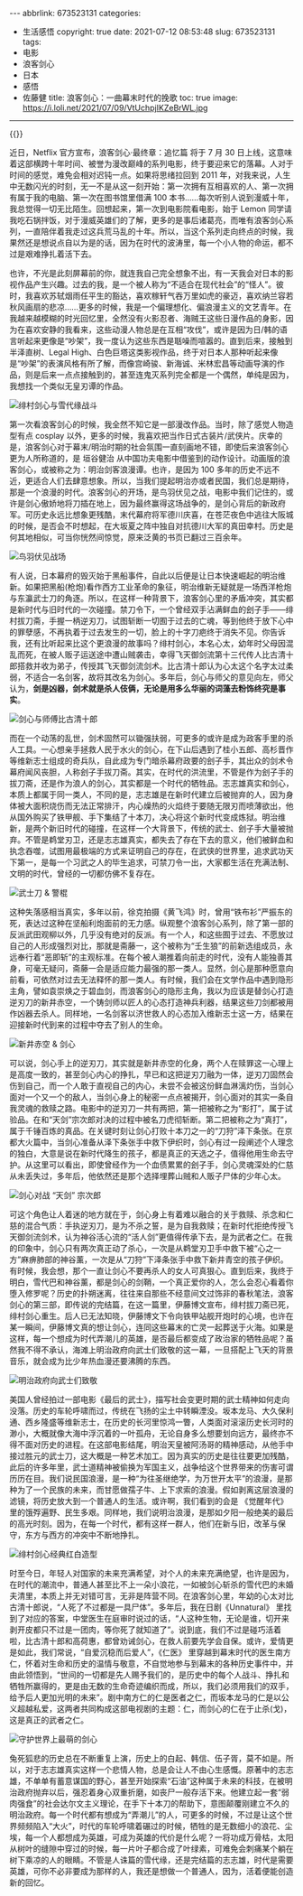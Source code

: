 ﻿﻿---
abbrlink: 673523131
categories:
- 生活感悟
copyright: true
date: 2021-07-12 08:53:48
slug: 673523131
tags:
- 电影
- 浪客剑心
- 日本
- 感悟
- 佐藤健
title: 浪客剑心：一曲幕末时代的挽歌
toc: true
image: https://i.loli.net/2021/07/09/VtUchpjIKZeBrWL.jpg
---
{{<douban type="movie" id="33407124">}}

近日，Netflix 官方宣布，浪客剑心·最终章：追忆篇 将于 7 月 30 日上线，这意味着这部横跨十年时间、被誉为漫改巅峰的系列电影，终于要迎来它的落幕。人对于时间的感觉，难免会相对迟钝一点。如果将思绪拉回到 2011 年，对我来说，人生中无数闪光的时刻，无一不是从这一刻开始：第一次拥有互相喜欢的人、第一次拥有属于我的电脑、第一次在图书馆里借满 100 本书……每次听别人说到漫威十年，我总觉得一切无比陌生。回想起来，第一次到电影院看电影，始于 Lemon 同学请我吃石锅拌饭，对于漫威英雄们的了解，更多的是事后诸葛亮，而唯有浪客剑心系列，一直陪伴着我走过这兵荒马乱的十年。所以，当这个系列走向终点的时候，我果然还是想说点自以为是的话，因为在时代的波涛里，每一个小人物的命运，都不过是艰难挣扎着活下去。

也许，不光是此刻屏幕前的你，就连我自己完全想象不出，有一天我会对日本的影视作品产生兴趣。过去的我，是一个被人称为“不适合在现代社会”的“怪人”。彼时，我喜欢苏轼烟雨任平生的豁达，喜欢稼轩气吞万里如虎的豪迈，喜欢纳兰容若秋风画扇的悲凉……更多的时候，我是一个偏理想化、偏浪漫主义的文艺青年。在我越来越模糊的时光回忆里，全然没有火影忍者、海贼王这些日漫作品的身影，因为在喜欢安静的我看来，这些动漫人物总是在互相“攻伐”，或许是因为日/韩的语言听起来更像是“吵架”，我一度认为这些东西是聒噪而喧嚣的。直到后来，接触到半泽直树、Legal High、白色巨塔这类影视作品，终于对日本人那种听起来像是“吵架”的表演风格有所了解，而像宫崎骏、新海诚、米林宏昌等动画导演的作品，则是后来一点点接触到的，甚至连鬼灭系列完全都是一个偶然，单纯是因为，我想找一个类似无皇刃谭的作品。

![绯村剑心与雪代缘战斗](https://i.loli.net/2021/07/17/h4q9frIXGyATeZS.jpg)

第一次看浪客剑心的时候，我全然不知它是一部漫改作品。当时，除了感觉人物造型有点 cosplay 以外，更多的时候，我喜欢把当作日式古装片/武侠片。庆幸的是，浪客剑心对于幕末/明治时期的社会氛围一直刻画地不错，即使后来浪客剑心更为人所称道的，是 垣谷健治 从中国功夫电影中借鉴到的动作设计。动画版的浪客剑心，或被称之为：明治剑客浪漫谭。也许，是因为 100 多年的历史不远不近，更适合人们去肆意想象。所以，当我们提起明治亦或者民国，我们总是期待，那是一个浪漫的时代。浪客剑心的开场，是鸟羽伏见之战，电影中我们记住的，或许是剑心傲娇地将刀插在地上，因为最终赢得这场战争的，是剑心背后的新政府军。可历史永远比想象更残酷，末代幕府将军德川庆喜，在苍茫夜色中逃往大阪城的时候，是否会不时想起，在大坂夏之阵中独自对抗德川大军的真田幸村。历史是何其地相似，可当你恍然间惊觉，原来泛黄的书页已翻过三百余年。

![鸟羽伏见战场](https://i.loli.net/2021/07/09/hMPNtmfHd8FKOrn.jpg)

有人说，日本幕府的毁灭始于黑船事件，自此以后便是让日本快速崛起的明治维新。如果把黑船(枪炮)看作西方工业革命的象征，明治维新无疑就是一场西洋枪炮与东瀛武士刀的角逐。所以，在这样一种背景下，浪客剑心里的矛盾冲突，其实都是新时代与旧时代的一次碰撞。禁刀令下，一个曾经双手沾满鲜血的刽子手——绯村拔刀斋，手握一柄逆刃刀，试图斩断一切囿于过去的亡魂，等到他终于放下心中的罪孽感，不再执着于过去发生的一切，脸上的十字刀疤终于消失不见。你告诉我，还有比听起来比这个更浪漫的故事吗？绯村剑心，本名心太，幼年时父母因混乱而死，在被人贩子运送途中遭山贼袭击，幸得飞天御剑流第十三代传人比古清十郎搭救并收为弟子，传授其飞天御剑流剑术。比古清十郎认为心太这个名字太过柔弱，不适合一名剑客，故将其改名为剑心。多年后，剑心与师父的意见向左，师父认为，**剑是凶器，剑术就是杀人伎俩，无论是用多么华丽的词藻去粉饰终究是事实**。

![剑心与师傅比古清十郎](https://i.loli.net/2021/07/09/dFegZqaQ23J8VCP.jpg)

而在一个动荡的乱世，剑术固然可以锄强扶弱，可更多的或许是成为政客手里的杀人工具。一心想亲手拯救人民于水火的剑心，在下山后遇到了桂小五郎、高杉晋作等维新志士组成的奇兵队，自此成为专门暗杀幕府政要的刽子手，其出众的剑术令幕府闻风丧胆，人称刽子手拔刀斋。其实，在时代的洪流里，不管是作为刽子手的拔刀斋，还是作为浪人的剑心，其实都是一个时代的牺牲品。志志雄真实和剑心，本质上都属于同一类人，不同的是，志志雄是在新时代建立后被抛弃的人，因为身体被大面积烧伤而无法正常排汗，内心燥热的火焰终于要随无限刃而喷薄欲出，他从国外购买了铁甲舰、手下集结了十本刀，决心将这个新时代变成炼狱。明治维新，是两个新旧时代的碰撞，在这样一个大背景下，传统的武士、刽子手大量被抛弃。不管是鹈堂刃卫，还是志志雄真实，都失去了存在下去的意义，他们被鲜血和执念吞噬，试图用最极端的方式来证明自己的存在，在武侠的世界里，追求武功天下第一，是每一个习武之人的毕生追求，可禁刀令一出，大家都生活在充满法制、文明的时代，曾经的一切都仿佛不复存在。

![武士刀 & 警棍](https://i.loli.net/2021/07/09/VtUchpjIKZeBrWL.jpg)

这种失落感相当真实，多年以前，徐克拍摄《黄飞鸿》时，曾用“铁布衫”严振东的死，表达过这种在坚船利炮面前的无力感。纵观整个浪客剑心系列，除了第一部的反派武田观柳以外，几乎没有绝对的反派。有一个人，和这些囿于过去、不愿放过自己的人形成强烈对比，那就是斋藤一，这个被称为“壬生狼”的前新选组成员，永远奉行着“恶即斩”的主观标准。在每个被人潮推着向前走的时代，没有人能独善其身，可毫无疑问，斋藤一会是适应能力最强的那一类人。显然，剑心是那种愿意向前看，可依然对过去无法释怀的那一类人。有时候，我们会在文学作品中遇到隐形主角，譬如袁崇焕之于碧血剑，而浪客剑心的隐形主角，我以为应该是替剑心打造逆刃刀的新井赤空，一个铸剑师以匠人的心态打造神兵利器，结果这些刀剑都被用作凶器去杀人。同样地，一名剑客以济世救人的心态加入维新志士这一方，结果在迎接新时代到来的过程中夺去了别人的生命。

![新井赤空 & 剑心](https://i.loli.net/2021/07/09/vHI38FRoG9MOVWf.png)

可以说，剑心手上的逆刃刀，其实就是新井赤空的化身，两个人在赎罪这一心理上是高度一致的，甚至剑心内心的挣扎，早已和这把逆刃刀融为一体，逆刃刀固然会伤到自己，而一个人敢于直视自己的内心，未尝不会被这份鲜血淋漓灼伤，当剑心面对一个又一个的敌人，当剑心身上的秘密一点点被揭开，剑心面对的其实一条自我灵魂的救赎之路。电影中的逆刃刀一共有两把，第一把被称之为“影打”，属于试验品。在和“天剑”宗次郎对决的过程中被名刀虎彻斩断。第二把被称之为“真打”，属于千锤百炼的真品。在关键时刻让剑心打败十本刀之一的“刀狩”泽下条张。在京都大火篇中，当剑心准备从泽下条张手中救下伊织时，剑心有过一段阐述个人理念的独白，大意是说在新时代降生的孩子，都是真正的天选之子，值得他用生命去守护。从这里可以看出，即使曾经作为一个血债累累的刽子手，剑心灵魂深处的仁慈从未丢失过，多年后，他依然还是那个选择埋葬山贼和人贩子尸体的少年心太。

![剑心对战 “天剑” 宗次郎](https://i.loli.net/2021/07/09/toA6xTNQyYqGIZK.png)

可这个角色让人着迷的地方就在于，剑心身上有着难以融合的关于救赎、杀念和仁慈的混合气质：手执逆刃刀，是为不杀之誓，是为自我救赎；在新时代拒绝传授飞天御剑流剑术，认为神谷活心流的“活人剑”更值得传承下去，是为武者之仁。在我的印象中，剑心只有两次真正动了杀心，一次是从鹈堂刃卫手中救下被“心之一方”麻痹肺部的神谷薰，一次是从“刀狩”下泽条张手中救下新井青空的孩子伊织。有时候，我会想，那个一直让剑心不要再杀人的女人可真狠心。直到后来，我终于明白，雪代巴和神谷薰，都是剑心的剑鞘，一个真正爱你的人，怎么会忍心看着你堕入修罗呢？历史的扑朔迷离，往往来自那些不经意间文过饰非的春秋笔法，浪客剑心的第三部，即传说的完结篇，在这一篇里，伊藤博文宣布，绯村拔刀斋已死，绯村剑心重生。后人已无法知晓，伊藤博文下令向铁甲站舰开炮时的心境，也许在某一瞬间，伊藤博文真的想让剑心，连同这些幕末的亡灵一起葬送于火海。如果是这样，每一个想成为时代弄潮儿的英雄，是否最后都变成了政治家的牺牲品呢？虽然我不得不承认，海滩上明治政府向武士们致敬的这一幕，一旦搭配上飞天的背景音乐，就会成为比少年热血漫还要沸腾的东西。

![明治政府向武士们致敬](https://i.loli.net/2021/07/09/R2XldmgBs47wauW.jpg)

美国人曾经拍过一部电影《最后的武士》，描写社会变更时期的武士精神如何走向没落。历史的车轮呼啸而过，传统在飞扬的尘土中转瞬湮没。坂本龙马、大久保利通、西乡隆盛等维新志士，在历史的长河里惊鸿一瞥，人类面对滚滚历史长河时的渺小，大概就像大海中浮沉着的一叶孤舟，无论自身多么想要划向远方，最终亦不得不面对历史的进程。在这部电影结尾，明治天皇被阿汤哥的精神感动，从他手中接过胜元的武士刀，这大概是一种艺术加工。因为真实的历史是往往要更加残酷，此后的许多年里，武士道精神被偷换为军国主义，战争给这个世界带来的伤害可谓历历在目。我们说民国浪漫，是一种“为往圣继绝学，为万世开太平”的浪漫，是那种为了一个民族的未来，而甘愿做孺子牛、上下求索的浪漫。假如剥离这层浪漫的滤镜，将历史放大到一个普通人的生活。或许啊，我们看到的会是 《觉醒年代》 里的饿殍遍野、民生多艰。同样地，我们说明治浪漫，是那如夕阳一般绝美的最后的高光时刻。因为，在每一个时代，都有这样一群人，他们在新与旧，改革与保守，东方与西方的冲突中不断地挣扎。

![绯村剑心经典红白造型](https://i.loli.net/2021/07/17/yDOkYUMW2i8qanN.jpg)

时至今日，年轻人对国家的未来充满希望，对个人的未来充满绝望，也许是因为，在时代的潮流中，普通人甚至比不上一朵小浪花，一如被剑心斩杀的雪代巴的未婚夫清里，本质上并无对错可言，无非是阵营不同。在浪客剑心里，年幼的心太对比古清十郎说，“人死了不过都是一具尸体”。多年后，我在日剧《Unnatural》 里找到了对应的答案，中堂医生在庭审时说过的话，“人这种生物，无论是谁，切开来剥开皮都只不过是一团肉，等你死了就知道了”。说到底，我们不过是碰巧活着啦，比古清十郎和高荷惠，都曾劝诫剑心，在救人前要先学会自保。或许，爱情更是如此，我们常说，“自爱沉稳而后爱人”，《仁医》 里穿越到幕末时代的医生南方仁，怀着对生命和历史的温情与敬意，不自觉地参与到幕末的各种历史事件中，并由此领悟到，“世间的一切都是先人赐予我们的，是历史中的每个人战斗、挣扎和牺牲所赢得的，更是由无数的生命奇迹编织而成，所以，我们必须用我们的双手，给予后人更加光明的未来”。剧中南方仁的仁是医者之仁，而坂本龙马的仁是以公义超越私爱，这两者共同构成这部电视剧的主题：仁，而剑心的仁在于止杀(戈)，这是真正的武者之仁。

![守护世界上最萌的剑心](https://i.loli.net/2021/07/17/gFtbwBVfTsU1oql.jpg)

兔死狐悲的历史总在不断重复上演，历史上的白起、韩信、伍子胥，莫不如是。所以，对于志志雄真实这样一个悲情人物，总是会让人不由心生感慨。原著中的志志雄，不单单有蓄意谋国的野心，甚至开始探索“石油”这种属于未来的科技，在被明治政府抛弃以后，强忍着身心双重折磨，如丧尸一般存活下来。他建立起一套“弱肉强食”的社会达尔文主义理论，在手下十本刀的帮助下，意图颠覆刚建立不久的明治政府。每一个时代都有想成为“弄潮儿”的人，可更多的时候，不过是让这个世界频频陷入“大火”，时代的车轮呼啸着碾过的时候，牺牲的是无数细小的浪花、尘埃，每一个人都想成为英雄，可成为英雄的代价是什么呢？一将功成万骨枯，太阳从树叶的缝隙中穿过的时候，每一片叶子都合成了叶绿素，可难免会刺痛某个躺在树下乘凉的人的眼睛。不管是人诛篇的雪代缘，还是完结篇的志志雄，时代是需要英雄，可你不必非要成为那样的人，我还是想做一个普通人，因为，活着便能创造新的回忆。
